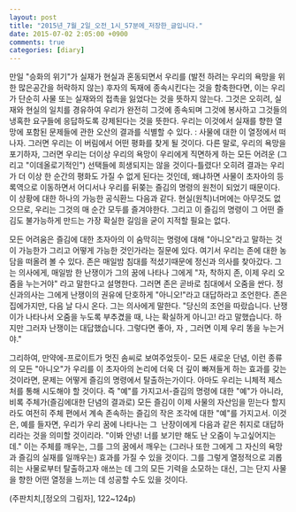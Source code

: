 ```yaml
---
layout: post
title: "2015년_7월_2일_오전_1시_57분에_저장한_글입니다."
date: 2015-07-02 2:05:00 +0900
comments: true 
categories: [diary] 
---
```

만일 "승화의 위기"가 실재가 현실과 혼동되면서 우리를 (발전 하려는 우리의 욕망을 위한 많은공간을 허락하지 않는) 후자의 독재에 종속시킨다는 것을 함축한다면, 이는 우리가 단순히 사물 또는 실재와의 접촉을 잃었다는 것을 뜻하지 않는다. 그것은 오히려, 실재와 현실의 일치를 경유하여 우리가 완전히 그것에 종속되며 그것에 봉사하고 그것들의 냉혹한 요구들에 응답하도록 강제된다는 것을 뜻한다. 우리는 이것에서 실재를 향한 열망에 포함된 문제들에 관한 오산의 결과를 식별할 수 있다. : 사물에 대한 이 열정에서 떠나자. 그러면 우리는 이 버림에서 어떤 평화를 찾게 될 것이다. 다른 말로, 우리의 욕망을 포기하자, 그러면 우리는 더이상 우리의 욕망이 우리에게 직면하게 하는 모든 어려운 (그리고 "이데올로기적인") 선택들에 희생되지는 않을 것이다-틀렸다! 오히려 결과는 우리가 더 이상 한 순간의 평화도 가질 수 없게 된다는 것인데, 왜냐하면 사물이 초자아의 등록역으로 이동하면서 어디서나 우리를 뒤쫒는 즐김의 명령의 원천이 되었기 때문이다. 이 상황에 대한 하나의 가능한 공식환느 다음과 같다. 현실(원칙)너머에는 아무것도 없으므로, 우리는 그것의 매 순간 모두를 즐겨야한다. 그리고 이 즐김의 명령이 그 어떤 즐김도 불가능하게 만드는 가장 확실한 길임을 굳이 지적할 필요는 없다.

모든 어려움은 즐김에 대한 초자아의 이 숨막히는 명령에 대해 "아니오"라고 말하는 것이 가능한가 그리고 어떻게 가능한 것인가라는 질문에 있다. 여기서 우리는 존에 대한 농담을 떠올려 볼 수 있다. 존은 매일밤 침대를 적셨기때문에 정신과 의사를 찾아갔다. 그는 의사에게, 매일밤 한 난쟁이가 그의 꿈에 나타나 그에게 "자, 착하지 존, 이제 우리 오줌을 누는거야" 라고 말한다고 설명한다. 그러면 존은 곧바로 침대에서 오줌을 싼다. 정신과의사는 그에게 난쟁이의 권유에 단호하게 "아니오!"라고 대답하라고 조언한다. 존은 집에가지만, 다음 날 다시 온다. 그는 의사에게 말한다. "당신의 조언을 따랐습니다. 난쟁이가 나타나서 오줌을 누도록 부추겼을 때, 나는 확실하게 아니고! 라고 말했습니다. 하지만 그러자 난쟁이는 대답했습니다. 그렇다면 좋아, 자 , 그러면 이제 우리 똥을 누는거야."

그리하여, 만약에-프로이트가 멋진 솜씨로 보여주었듯이- 모든 새로운 단념, 이런 종류의 모든 "아니오"가 우리를 이 초자아의 논리에 더욱 더 깊이 빠져들게 하는 효과를 갖는 것이라면, 문제는 어떻게 즐김의 명령에서 탈출하는가이다. 아마도 우리는 니체적 제스처를 통해 시도해야 할 것이다. 즉 "예"를 가지고서-즐김의 명령에 대한 "예"가 아니라, 비록 주체가(즐김에대한 단념의 결과로) 모든 즐김이 이제 사물의 자산임을 믿는다 할지라도 여전히 주체 편에서 계속 존속하는 즐김의 작은 조각에 대한 "예"를 가지고서. 이것은, 예를 들자면, 우리가 우리 꿈에 나타나는 그  난장이에게 다음과 같은 취지로 대답하리라는 것을 의미할 것이리라. "이봐 안녕! 너를 보기만 해도 난 오줌이 누고싶어지는데." 이는 주체를 깨우는, 그를 그의 꿈에서 깨우는 (그러나 또한 그에게 그 자신의 욕망과 즐김의 실재를 일깨우는) 효과를 가질 수 있을 것이다. 그를 그렇게 열정적으로 괴롭히는 사물로부터 탈출하고자 애쓰는 데 그의 모든 기력을 소모하는 대신, 그는 단지 사물을 향한 어떤 열정을 느끼는 데 성공할 수도 있을 것이다. 

(주판치치,[정오의 그림자], 122~124p) 
